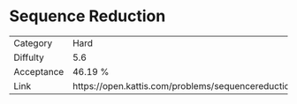 # Sequence Reduction

<table>
    <tr>
        <td>Category</td>
        <td>Hard</td>
    </tr>
    <tr>
        <td>Diffulty</td>
        <td>5.6</td>
    </tr>
    <tr>
        <td>Acceptance</td>
        <td>46.19 %</td>
    </tr>
    <tr>
        <td>Link</td>
        <td>https://open.kattis.com/problems/sequencereduction</td>
    </tr>
</table>